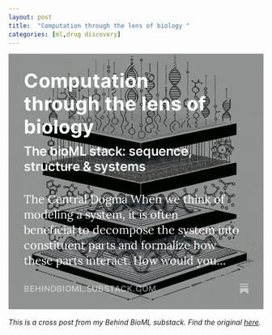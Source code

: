 ```yaml
---
layout: post
title:  "Computation through the lens of biology "
categories: [ml,drug discovery]
--- 
```


[![](../images/comp-lens/comp-lens-bio.jpg)](https://open.substack.com/pub/behindbioml/p/computation-through-the-lens-of-biology?r=y8mlf&utm_campaign=post&utm_medium=web)

*This is a cross post from my Behind BioML substack. Find the original [here](https://open.substack.com/pub/behindbioml/p/computation-through-the-lens-of-biology?r=y8mlf&utm_campaign=post&utm_medium=web).*
